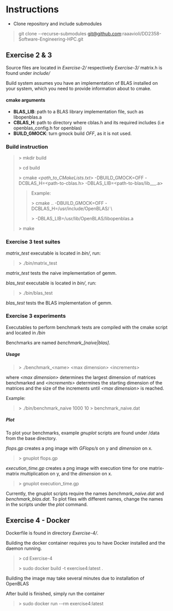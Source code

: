 # Instructions

- Clone repository and include submodules
> git clone --recurse-submodules git@github.com:raaavioli/DD2358-Software-Engineering-HPC.git

## Exercise 2 & 3
Source files are located in *Exercise-2/* respectively *Exercise-3/*
matrix.h is found under *include/*

Build system assumes you have an implementation of BLAS installed on your system, which you need to provide information about to cmake.
#### cmake arguments
* **BLAS_LIB**: path to a BLAS library implementation file, such as libopenblas.a
* **CBLAS_H**: path to directory where cblas.h and its required includes (i.e openblas_config.h for openblas)
* **BUILD_GMOCK**: turn gmock build *OFF*, as it is not used.

### Build instruction
> \> mkdir build
>
> \> cd build
>
> \> cmake *<path_to_CMakeLists.txt>* -DBUILD_GMOCK=OFF -DCBLAS_H=<path-to-cblas.h> -DBLAS_LIB=<path-to-blas/lib___.a>
>
> > Example:
> >
> > \> cmake .. -DBUILD_GMOCK=OFF -DCBLAS_H=/usr/include/OpenBLAS/ \ 
> >
> > \>          -DBLAS_LIB=/usr/lib/OpenBLAS/libopenblas.a
>
> \> make

### Exercise 3 test suites
*matrix_test* executable is located in *bin/*, run:
> \> ./bin/matrix_test

*matrix_test* tests the naive implementation of gemm.

*blas_test* executable is located in *bin/*, run:
> \> ./bin/blas_test

*blas_test* tests the BLAS implementation of gemm.

### Exercise 3 experiments
Executables to perform benchmark tests are compiled with the cmake script and located in */bin*

Benchmarks are named *benchmark_[naive|blas]*.

##### Usage
> \> ./benchmark_\<name\> \<max dimension\> \<increments\>

where *\<max dimension\>* determines the largest dimension of matrices benchmarked 
and *\<increments\>* determines the starting dimension of the matrices and the size of
the increments until *\<max dimension\>* is reached.

Example:
> \> ./bin/benchmark_naive 1000 10 > benchmark_naive.dat

##### Plot
To plot your benchmarks, example *gnuplot* scripts are found under /data from the base directory.

*flops.gp* creates a png image with *GFlops/s* on y and *dimension* on x.
> \> gnuplot flops.gp 

*execution_time.gp* creates a png image with execution time for one matrix-matrix multiplication on y, and the *dimension* on x.
> \> gnuplot execution_time.gp

Currently, the gnuplot scripts require the names *benchmark_naive.dat* and *benchmark_blas.dat*. To plot files with different names, change the names in the scripts under the *plot* command.

## Exercise 4 - Docker
Dockerfile is found in directory *Exercise-4/*.

Building the docker container requires you to have Docker installed and the daemon running.

> \> cd Exercise-4
>
> \> sudo docker build -t exercise4:latest .

Building the image may take several minutes due to installation of OpenBLAS

After build is finished, simply run the container
> \> sudo docker run --rm exercise4:latest

